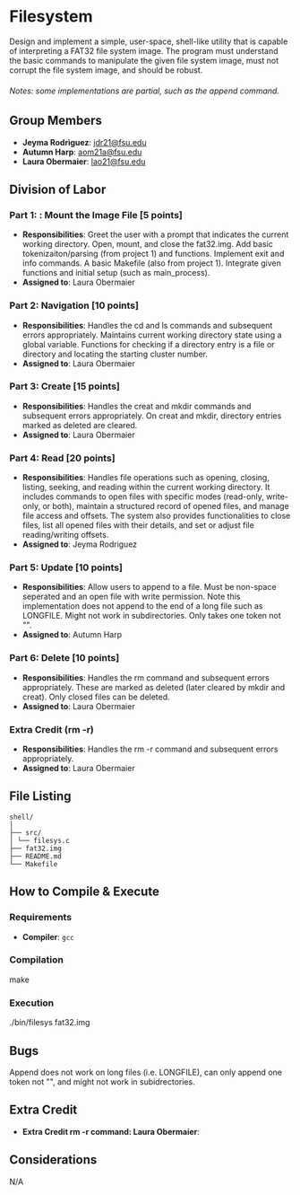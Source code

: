 # Filesystem
Design and implement a simple, user-space, shell-like utility that is capable of
interpreting a FAT32 file system image. The program must understand the basic commands to
manipulate the given file system image, must not corrupt the file system image, 
and should be robust. 
###### *Notes: some implementations are partial, such as the append command.*
## Group Members
- **Jeyma Rodrìguez**: jdr21@fsu.edu
- **Autumn Harp**: aom21a@fsu.edu
- **Laura Obermaier**: lao21@fsu.edu
## Division of Labor

### Part 1: : Mount the Image File [5 points]
- **Responsibilities**: Greet the user with a prompt that indicates the current working directory.
Open, mount, and close the fat32.img. Add basic tokenizaiton/parsing (from project 1) and functions.
Implement exit and info commands. A basic Makefile (also from project 1). Integrate given functions
and initial setup (such as main_process).
- **Assigned to**: Laura Obermaier

### Part 2: Navigation [10 points]
- **Responsibilities**: Handles the cd and ls commands and subsequent errors appropriately. 
Maintains current working directory state using a global variable. Functions for
checking if a directory entry is a file or directory and locating the starting cluster number.
- **Assigned to**: Laura Obermaier

### Part 3: Create [15 points]
- **Responsibilities**: Handles the creat and mkdir commands and subsequent errors appropriately.
On creat and mkdir, directory entries marked as deleted are cleared.
- **Assigned to**: Laura Obermaier

### Part 4: Read [20 points]
- **Responsibilities**: Handles file operations such as opening, closing, listing, seeking, and 
reading within the current working directory. It includes commands to open files with specific modes
(read-only, write-only, or both), maintain a structured record of opened files, and manage file 
access and offsets. The system also provides functionalities to close files, list all opened files 
with their details, and set or adjust file reading/writing offsets. 
- **Assigned to**: Jeyma Rodriguez

### Part 5: Update [10 points]
- **Responsibilities**: Allow users to append to a file. Must be non-space seperated and an open
file with write permission. Note this implementation does not append to the end of a long file such
as LONGFILE. Might not work in subdirectories. Only takes one token not "".
- **Assigned to**: Autumn Harp

### Part 6: Delete [10 points]
- **Responsibilities**: Handles the rm command and subsequent errors appropriately. These are 
marked as deleted (later cleared by mkdir and creat). Only closed files can be deleted.
- **Assigned to**: Laura Obermaier

### Extra Credit (rm -r)
- **Responsibilities**: Handles the rm -r command and subsequent errors appropriately. 
- **Assigned to**: Laura Obermaier

## File Listing
```
shell/
│
├── src/
│ └── filesys.c
├── fat32.img
├── README.md
└── Makefile
```
## How to Compile & Execute

### Requirements
- **Compiler**: `gcc`

### Compilation
make

### Execution
./bin/filesys fat32.img

## Bugs
Append does not work on long files (i.e. LONGFILE), can only append one token not "", and might not
work in subidrectories.

## Extra Credit
- **Extra Credit rm -r command: Laura Obermaier**: 

## Considerations
N/A
